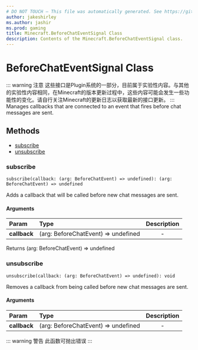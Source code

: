 ```yaml
---
# DO NOT TOUCH — This file was automatically generated. See https://github.com/Mojang/MinecraftScriptingApiDocsGenerator to modify descriptions, examples, etc.
author: jakeshirley
ms.author: jashir
ms.prod: gaming
title: Minecraft.BeforeChatEventSignal Class
description: Contents of the Minecraft.BeforeChatEventSignal class.
---
```

# BeforeChatEventSignal Class
::: warning 注意
这些接口是Plugin系统的一部分，目前属于实验性内容。与其他的实验性内容相同，在Minecraft的版本更新过程中，这些内容可能会发生一些功能性的变化。请自行关注Minecraft的更新日志以获取最新的接口更新。
:::
Manages callbacks that are connected to an event that fires before chat messages are sent.


## Methods
- [subscribe](#subscribe)
- [unsubscribe](#unsubscribe)
  
### **subscribe**
`
subscribe(callback: (arg: BeforeChatEvent) => undefined): (arg: BeforeChatEvent) => undefined
`

Adds a callback that will be called before new chat messages are sent.
#### Arguments
| Param | Type | Description |
| :--- | :--- | :---: |
| **callback** | (arg: BeforeChatEvent) => undefined | - |

Returns (arg: BeforeChatEvent) => undefined


### **unsubscribe**
`
unsubscribe(callback: (arg: BeforeChatEvent) => undefined): void
`

Removes a callback from being called before new chat messages are sent.
#### Arguments
| Param | Type | Description |
| :--- | :--- | :---: |
| **callback** | (arg: BeforeChatEvent) => undefined | - |


::: warning 警告 此函数可抛出错误 :::

